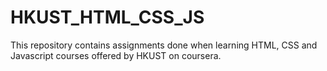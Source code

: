 # HKUST_HTML_CSS_JS

This repository contains assignments done when learning HTML, CSS and Javascript courses offered by HKUST on coursera.
